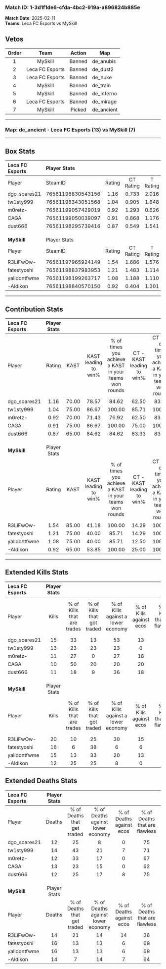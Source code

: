 ### Match ID: 1-3d1f1de6-cfda-4bc2-919a-a896824b885e  
**Match Date**: 2025-02-11  
**Teams**: Leca FC Esports vs MySkill  

## Vetos  

| Order | Team | Action | Map |
| :---: | :--: | :----: | --- |
| 1 | MySkill | Banned | de_anubis |
| 2 | Leca FC Esports | Banned | de_dust2 |
| 3 | Leca FC Esports | Banned | de_nuke |
| 4 | MySkill | Banned | de_train |
| 5 | MySkill | Banned | de_inferno |
| 6 | Leca FC Esports | Banned | de_mirage |
| 7 | MySkill | Picked | de_ancient |

---  

### **Map**: de_ancient - Leca FC Esports (13) vs MySkill (7)  
---  

## Box Stats  

| **Leca FC Esports** | Player Stats      |        |           |          |       |       |       |         |        |      |     |
| :- | :- | :-: | :-: | :-: | :-: | :-: | :-: | :-: | :-: | :-: | :-: |
| Player              | SteamID           | Rating | CT Rating | T Rating | KAST  |  ADR  | Kills | Assists | Deaths | K/D  | HS% |
| dgo_soares21        | 76561198830543156 |  1.16  |   0.733   |  2.016   | 70.00 | 78.4  |  15   |    2    |   12   | 1.25 | 53  |
| tw1sty999           | 76561198343051568 |  1.04  |   0.905   |  1.648   | 75.00 | 68.3  |  13   |    5    |   14   | 0.93 | 38  |
| m0retz-             | 76561199057429019 |  0.92  |   1.293   |  0.626   | 70.00 | 52.2  |  11   |    4    |   12   | 0.92 | 72  |
| CAGA                | 76561199050039097 |  0.91  |   0.868   |  1.176   | 75.00 | 61.0  |  10   |    4    |   13   | 0.77 | 30  |
| dust666             | 76561198295739416 |  0.87  |   0.549   |  1.541   | 65.00 | 51.5  |  11   |    2    |   12   | 0.92 | 36  |
|                     |                   |        |           |          |       |       |       |         |        |      |     |
|                     |                   |        |           |          |       |       |       |         |        |      |     |
|                     |                   |        |           |          |       |       |       |         |        |      |     |
| **MySkill**         | Player Stats      |        |           |          |       |       |       |         |        |      |     |
| Player              | SteamID           | Rating | CT Rating | T Rating | KAST  |  ADR  | Kills | Assists | Deaths | K/D  | HS% |
| R3LiFwOw-           | 76561197965924149 |  1.54  |   1.686   |  1.576   | 85.00 | 108.4 |  20   |    4    |   14   | 1.43 | 55  |
| fatestyoshi         | 76561198837983953 |  1.21  |   1.483   |  1.114   | 75.00 | 98.2  |  16   |    4    |   16   | 1.00 | 50  |
| yalldontfwme        | 76561198199263717 |  1.08  |   1.188   |  1.110   | 75.00 | 72.8  |  15   |    4    |   16   | 0.94 | 53  |
| -Aldikon            | 76561198840570150 |  0.92  |   0.404   |  1.301   | 65.00 | 65.3  |  12   |    5    |   14   | 0.86 | 33  |
---  

## Contribution Stats  

| **Leca FC Esports** | Player Stats |       |                      |                                                        |                           |                                                             |                          |                                                            |
| :- | :-: | :-: | :-: | :-: | :-: | :-: | :-: | :-: |
| Player              |    Rating    | KAST  | KAST leading to win% | % of times you achieve a KAST in your teams won rounds | CT - KAST leading to win% | CT - % of times you achieve a KAST in your teams won rounds | T - KAST leading to win% | T - % of times you achieve a KAST in your teams won rounds |
| dgo_soares21        |     1.16     | 70.00 |        78.57         |                         84.62                          |           62.50           |                            83.33                            |          100.00          |                           85.71                            |
| tw1sty999           |     1.04     | 75.00 |        86.67         |                         100.00                         |           85.71           |                           100.00                            |          87.50           |                           100.00                           |
| m0retz-             |     0.92     | 70.00 |        71.43         |                         76.92                          |           62.50           |                            83.33                            |          83.33           |                           71.43                            |
| CAGA                |     0.91     | 75.00 |        86.67         |                         100.00                         |           75.00           |                           100.00                            |          100.00          |                           100.00                           |
| dust666             |     0.87     | 65.00 |        84.62         |                         84.62                          |           83.33           |                            83.33                            |          85.71           |                           85.71                            |
|                     |              |       |                      |                                                        |                           |                                                             |                          |                                                            |
|                     |              |       |                      |                                                        |                           |                                                             |                          |                                                            |
|                     |              |       |                      |                                                        |                           |                                                             |                          |                                                            |
| **MySkill**         | Player Stats |       |                      |                                                        |                           |                                                             |                          |                                                            |
| Player              |    Rating    | KAST  | KAST leading to win% | % of times you achieve a KAST in your teams won rounds | CT - KAST leading to win% | CT - % of times you achieve a KAST in your teams won rounds | T - KAST leading to win% | T - % of times you achieve a KAST in your teams won rounds |
| R3LiFwOw-           |     1.54     | 85.00 |        41.18         |                         100.00                         |           14.29           |                           100.00                            |          60.00           |                           100.00                           |
| fatestyoshi         |     1.21     | 75.00 |        40.00         |                         85.71                          |           14.29           |                           100.00                            |          62.50           |                           83.33                            |
| yalldontfwme        |     1.08     | 75.00 |        40.00         |                         85.71                          |           12.50           |                           100.00                            |          71.43           |                           83.33                            |
| -Aldikon            |     0.92     | 65.00 |        53.85         |                         100.00                         |           25.00           |                           100.00                            |          66.67           |                           100.00                           |
---  

## Extended Kills Stats  

| **Leca FC Esports** | Player Stats |                            |                            |                                    |                         |                              |                                 |                                       |                    |           |
| :- | :-: | :-: | :-: | :-: | :-: | :-: | :-: | :-: | :-: | :-: |
| Player              |    Kills     | % of Kills that are trades | % of Kills that got traded | % of Kills against a lower economy | % of Kills against ecos | % of Kills that are flawless | % of Kills that are close duels | % of Kills that are assisted by flash | Pistol Round Kills | AWP Kills |
| dgo_soares21        |      15      |             33             |             13             |                 53                 |           13            |              53              |                0                |                   0                   |         2          |     7     |
| tw1sty999           |      13      |             23             |             23             |                 23                 |            0            |              54              |                8                |                   8                   |         0          |     0     |
| m0retz-             |      11      |             27             |             0              |                 27                 |           18            |              64              |                0                |                   0                   |         0          |     0     |
| CAGA                |      10      |             50             |             20             |                 20                 |           20            |              40              |                0                |                   0                   |         2          |     0     |
| dust666             |      11      |             18             |             9              |                 36                 |           18            |              91              |                0                |                   0                   |         0          |     0     |
|                     |              |                            |                            |                                    |                         |                              |                                 |                                       |                    |           |
|                     |              |                            |                            |                                    |                         |                              |                                 |                                       |                    |           |
|                     |              |                            |                            |                                    |                         |                              |                                 |                                       |                    |           |
| **MySkill**         | Player Stats |                            |                            |                                    |                         |                              |                                 |                                       |                    |           |
| Player              |    Kills     | % of Kills that are trades | % of Kills that got traded | % of Kills against a lower economy | % of Kills against ecos | % of Kills that are flawless | % of Kills that are close duels | % of Kills that are assisted by flash | Pistol Round Kills | AWP Kills |
| R3LiFwOw-           |      20      |             10             |             25             |                 30                 |           15            |              85              |                0                |                  10                   |         4          |     3     |
| fatestyoshi         |      16      |             6              |             38             |                 6                  |            6            |              50              |               13                |                   0                   |         2          |     0     |
| yalldontfwme        |      15      |             13             |             33             |                 20                 |           13            |              73              |                7                |                   7                   |         2          |     0     |
| -Aldikon            |      12      |             25             |             25             |                 8                  |            0            |              67              |                0                |                   0                   |         1          |     1     |
## Extended Deaths Stats  

| **Leca FC Esports** | Player Stats |                             |                                   |                          |                               |                            |                           |               |
| :- | :-: | :-: | :-: | :-: | :-: | :-: | :-: | :-: |
| Player              |    Deaths    | % of Deaths that get traded | % of Deaths against lower economy | % of Deaths against ecos | % of Deaths that are flawless | % of Deaths that are close | % of Deaths while blinded | Deaths to AWP |
| dgo_soares21        |      12      |             25              |                 8                 |            0             |              75               |             0              |             0             |       2       |
| tw1sty999           |      14      |             43              |                21                 |            7             |              71               |             0              |             0             |       0       |
| m0retz-             |      12      |             33              |                17                 |            0             |              67               |             0              |            17             |       1       |
| CAGA                |      13      |             23              |                15                 |            0             |              62               |             23             |             0             |       1       |
| dust666             |      12      |             25              |                17                 |            8             |              75               |             0              |             8             |       0       |
|                     |              |                             |                                   |                          |                               |                            |                           |               |
|                     |              |                             |                                   |                          |                               |                            |                           |               |
|                     |              |                             |                                   |                          |                               |                            |                           |               |
| **MySkill**         | Player Stats |                             |                                   |                          |                               |                            |                           |               |
| Player              |    Deaths    | % of Deaths that get traded | % of Deaths against lower economy | % of Deaths against ecos | % of Deaths that are flawless | % of Deaths that are close | % of Deaths while blinded | Deaths to AWP |
| R3LiFwOw-           |      14      |             21              |                14                 |            14            |              36               |             7              |             7             |       2       |
| fatestyoshi         |      16      |             13              |                13                 |            6             |              69               |             0              |             0             |       1       |
| yalldontfwme        |      16      |             13              |                13                 |            6             |              69               |             0              |             0             |       3       |
| -Aldikon            |      14      |              7              |                14                 |            7             |              64               |             0              |             0             |       1       |
